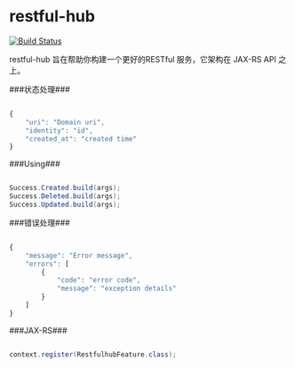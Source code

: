 restful-hub
===========
[![Build Status](https://travis-ci.org/aiyanbo/restful-hub.svg?branch=master)](https://travis-ci.org/aiyanbo/restful-hub)

restful-hub 旨在帮助你构建一个更好的RESTful 服务，它架构在 JAX-RS API 之上。

###状态处理###

```js

{
    "uri": "Domain uri",
    "identity": "id",
    "created_at": "created time"
}

```

###Using###

```java

Success.Created.build(args);
Success.Deleted.build(args);
Success.Updated.build(args);

```

###错误处理###

```js

{
    "message": "Error message",
    "errors": [
        {
            "code": "error code",
            "message": "exception details"
        }
    ]
}

```

###JAX-RS###

```java

context.register(RestfulhubFeature.class);

```
